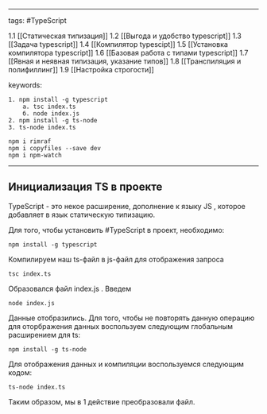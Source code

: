 
____

tags:  #TypeScript

1.1 [[Статическая типизация]]
1.2 [[Выгода и удобство typescript]]
1.3 [[Задача typescript]]
1.4 [[Компилятор typescipt]]
1.5 [[Установка компилятора typescript]]
1.6 [[Базовая работа с типами typescript]]
1.7 [[Явная и неявная типизация, указание типов]]
1.8 [[Транспиляция и полифиллинг]]
1.9 [[Настройка строгости]]

keywords:

~~~
1. npm install -g typescript
	а. tsc index.ts
	б. node index.js
2. npm install -g ts-node
3. ts-node index.ts

npm i rimraf
npm i copyfiles --save dev
npm i npm-watch

~~~

_____
## Инициализация TS в проекте

TypeScript - это некое расширение, дополнение к языку JS , которое добавляет в язык статическую типизацию.

Для того, чтобы установить #TypeScript в проект, необходимо:
~~~
npm install -g typescript
~~~

Компилируем наш ts-файл в js-файл для отображения запроса
~~~
tsc index.ts
~~~

Образовался файл index.js . Введем

~~~
node index.js
~~~

Данные отобразились.
Для того, чтобы не повторять данную операцию для оторбражения данных воспользуем следующим глобальным расширением для ts:

~~~
npm install -g ts-node
~~~

Для отображения данных и компиляции воспользуемся следующим кодом:
~~~
ts-node index.ts
~~~

Таким образом, мы в 1 действие преобразовали файл.
